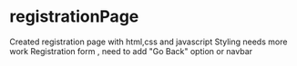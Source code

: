 # registrationPage
Created registration page with html,css and javascript
Styling needs more work 
Registration form , need to add "Go Back" option or navbar

